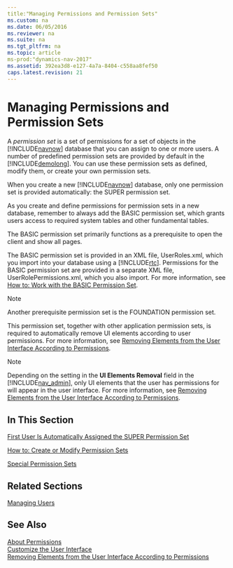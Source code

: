 ```yaml
---
title:"Managing Permissions and Permission Sets"
ms.custom: na
ms.date: 06/05/2016
ms.reviewer: na
ms.suite: na
ms.tgt_pltfrm: na
ms.topic: article
ms-prod:"dynamics-nav-2017"
ms.assetid: 392ea3d8-e127-4a7a-8404-c558aa8fef50
caps.latest.revision: 21
---
```

# Managing Permissions and Permission Sets
A *permission set* is a set of permissions for a set of objects in the [!INCLUDE[navnow](includes/navnow_md.md)] database that you can assign to one or more users. A number of predefined permission sets are provided by default in the [!INCLUDE[demolong](includes/demolong_md.md)]. You can use these permission sets as defined, modify them, or create your own permission sets.  
  
 When you create a new [!INCLUDE[navnow](includes/navnow_md.md)] database, only one permission set is provided automatically: the SUPER permission set.  
  
 As you create and define permissions for permission sets in a new database, remember to always add the BASIC permission set, which grants users access to required system tables and other fundamental tables.  
  
 The BASIC permission set primarily functions as a prerequisite to open the client and show all pages.  
  
 The BASIC permission set is provided in an XML file, UserRoles.xml, which you import into your database using a [!INCLUDE[rtc](includes/rtc_md.md)]. Permissions for the BASIC permission set are provided in a separate XML file, UserRolePermissions.xml, which you also import. For more information, see [How to: Work with the BASIC Permission Set](../Topic/How%20to:%20Work%20with%20the%20BASIC%20Permission%20Set.md).  
  
> [!NOTE]  
>  Another prerequisite permission set is the FOUNDATION permission set.  
>   
>  This permission set, together with other application permission sets, is required to automatically remove UI elements according to user permissions. For more information, see [Removing Elements from the User Interface According to Permissions](Removing-Elements-from-the-User-Interface-According-to-Permissions.md).  
  
> [!NOTE]  
>  Depending on the setting in the **UI Elements Removal** field in the [!INCLUDE[nav_admin](includes/nav_admin_md.md)], only UI elements that the user has permissions for will appear in the user interface. For more information, see [Removing Elements from the User Interface According to Permissions](Removing-Elements-from-the-User-Interface-According-to-Permissions.md).  
  
## In This Section  
 [First User Is Automatically Assigned the SUPER Permission Set](First-User-Is-Automatically-Assigned-the-SUPER-Permission-Set.md)  
  
 [How to: Create or Modify Permission Sets](../Topic/How%20to:%20Create%20or%20Modify%20Permission%20Sets.md)  
  
 [Special Permission Sets](Special-Permission-Sets.md)  
  
## Related Sections  
 [Managing Users](Managing-Users.md)  
  
## See Also  
 [About Permissions](About-Permissions.md)   
 [Customize the User Interface](../Topic/Customize%20the%20User%20Interface.md)   
 [Removing Elements from the User Interface According to Permissions](Removing-Elements-from-the-User-Interface-According-to-Permissions.md)